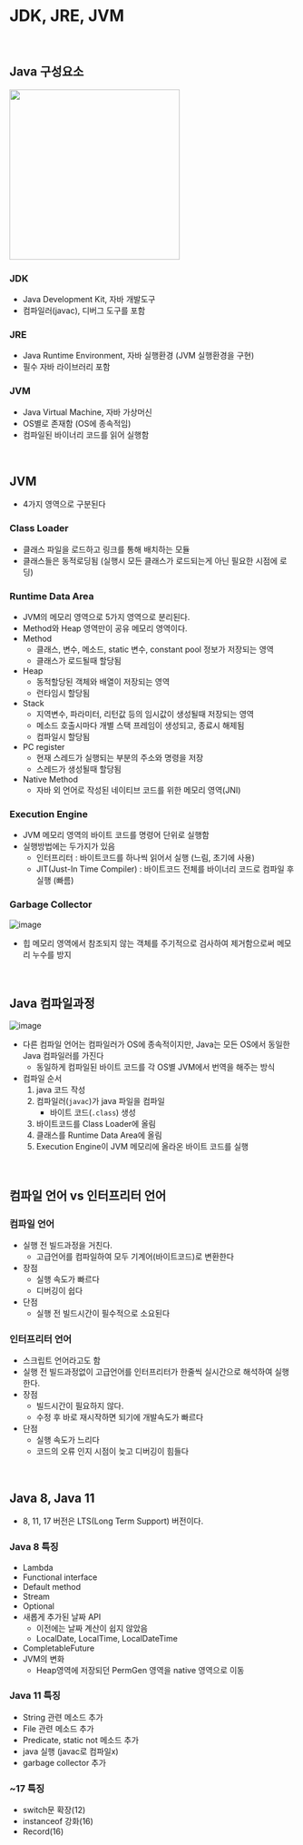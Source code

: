 # JDK, JRE, JVM

<br>

## Java 구성요소

<img width="300" src="https://user-images.githubusercontent.com/71180414/127896375-4b793c8d-0199-4a91-bffd-43252cd2795e.png">

### JDK

- Java Development Kit, 자바 개발도구 
- 컴파일러(javac), 디버그 도구를 포함

### JRE

- Java Runtime Environment, 자바 실행환경 (JVM 실행환경을 구현)
- 필수 자바 라이브러리 포함

### JVM

- Java Virtual Machine, 자바 가상머신
- OS별로 존재함 (OS에 종속적임)
- 컴파일된 바이너리 코드를 읽어 실행함

<br>

## JVM 

- 4가지 영역으로 구분된다

### Class Loader 

- 클래스 파일을 로드하고 링크를 통해 배치하는 모듈
- 클래스들은 동적로딩됨 (실행시 모든 클래스가 로드되는게 아닌 필요한 시점에 로딩)

### Runtime Data Area

- JVM의 메모리 영역으로 5가지 영역으로 분리된다.
- Method와 Heap 영역만이 공유 메모리 영역이다.
- Method
    - 클래스, 변수, 메소드, static 변수, constant pool 정보가 저장되는 영역
    - 클래스가 로드될때 할당됨
- Heap
    - 동적할당된 객체와 배열이 저장되는 영역
    - 런타임시 할당됨
- Stack
    - 지역변수, 파라미터, 리턴값 등의 임시값이 생성될때 저장되는 영역
    - 메소드 호출시마다 개별 스택 프레임이 생성되고, 종료시 해제됨
    - 컴파일시 할당됨
- PC register
    - 현재 스레드가 실행되는 부분의 주소와 명령을 저장
    - 스레드가 생성될때 할당됨
- Native Method
    - 자바 외 언어로 작성된 네이티브 코드를 위한 메모리 영역(JNI)

### Execution Engine

- JVM 메모리 영역의 바이트 코드를 명령어 단위로 실행함
- 실행방법에는 두가지가 있음
    - 인터프리터 : 바이트코드를 하나씩 읽어서 실행 (느림, 초기에 사용)
    - JIT(Just-In Time Compiler) : 바이트코드 전체를 바이너리 코드로 컴파일 후 실행 (빠름)

### Garbage Collector

![image](https://user-images.githubusercontent.com/71180414/155263019-bc49c7ec-1a2d-4a32-9c4a-4900f71dd3a4.png)


- 힙 메모리 영역에서 참조되지 않는 객체를 주기적으로 검사하여 제거함으로써 메모리 누수를 방지

<br>

## Java 컴파일과정

![image](https://user-images.githubusercontent.com/71180414/155256855-8964f417-10a7-4c0c-a8ab-80b6adf70346.png)


- 다른 컴파일 언어는 컴파일러가 OS에 종속적이지만, Java는 모든 OS에서 동일한 Java 컴파일러를 가진다
    - 동일하게 컴파일된 바이트 코드를 각 OS별 JVM에서 번역을 해주는 방식
- 컴파일 순서
    1. java 코드 작성
    2. 컴파일러(`javac`)가 java 파일을 컴파일 
        - 바이트 코드(`.class`) 생성
    3. 바이트코드를 Class Loader에 올림
    4. 클래스를 Runtime Data Area에 올림
    5. Execution Engine이 JVM 메모리에 올라온 바이트 코드를 실행
       
<br>

## 컴파일 언어 vs 인터프리터 언어

### 컴파일 언어

- 실행 전 빌드과정을 거친다.
    - 고급언어를 컴파일하여 모두 기계어(바이트코드)로 변환한다
- 장점
    - 실행 속도가 빠르다
    - 디버깅이 쉽다
- 단점
    - 실행 전 빌드시간이 필수적으로 소요된다

### 인터프리터 언어

- 스크립트 언어라고도 함
- 실행 전 빌드과정없이 고급언어를 인터프리터가 한줄씩 실시간으로 해석하여 실행한다.
- 장점
    - 빌드시간이 필요하지 않다.
    - 수정 후 바로 재시작하면 되기에 개발속도가 빠르다
- 단점
    - 실행 속도가 느리다
    - 코드의 오류 인지 시점이 늦고 디버깅이 힘들다

<br>

## Java 8, Java 11

- 8, 11, 17 버전은 LTS(Long Term Support) 버전이다.

### Java 8 특징

- Lambda
- Functional interface
- Default method
- Stream
- Optional
- 새롭게 추가된 날짜 API
    - 이전에는 날짜 계산이 쉽지 않았음
    - LocalDate, LocalTime, LocalDateTime
- CompletableFuture
- JVM의 변화
    - Heap영역에 저장되던 PermGen 영역을 native 영역으로 이동

### Java 11 특징

- String 관련 메소드 추가
- File 관련 메소드 추가
- Predicate, static not 메소드 추가
- java 실행 (javac로 컴파일x)
- garbage collector 추가

### ~17 특징

- switch문 확장(12)
- instanceof 강화(16)
- Record(16)

<br>